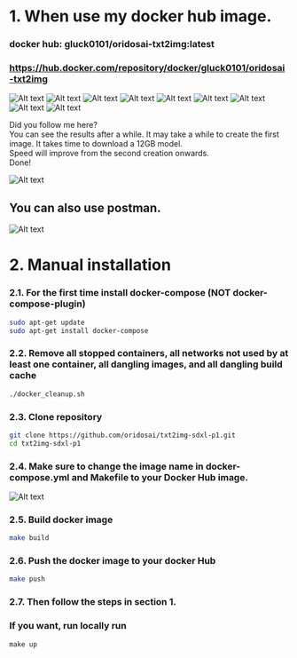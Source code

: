 # 1. When use my docker hub image.

### docker hub: gluck0101/oridosai-txt2img:latest  
### https://hub.docker.com/repository/docker/gluck0101/oridosai-txt2img  

![Alt text](./image/1.png)
![Alt text](./image/2.png)
![Alt text](./image/3.png)
![Alt text](./image/4.png)
![Alt text](./image/5.png)
![Alt text](./image/6.png)
![Alt text](./image/7.png)
![Alt text](./image/8.png)
![Alt text](./image/9.png)

Did you follow me here?  
You can see the results after a while. It may take a while to create the first image. It takes time to download a 12GB model.  
Speed will improve from the second creation onwards.  
Done!  

![Alt text](./image/10.png)

## You can also use postman.
![Alt text](./image/12.png)

# 2. Manual installation
### 2.1. For the first time install docker-compose (NOT docker-compose-plugin)
```bash
sudo apt-get update
sudo apt-get install docker-compose
```

### 2.2. Remove all stopped containers, all networks not used by at least one container, all dangling images, and all dangling build cache 
```bash
./docker_cleanup.sh
```

### 2.3. Clone repository
```bash
git clone https://github.com/oridosai/txt2img-sdxl-p1.git
cd txt2img-sdxl-p1
```

### 2.4. Make sure to change the image name in docker-compose.yml and Makefile to your Docker Hub image.
![Alt text](./image/11.png)

### 2.5. Build docker image
```bash
make build
```

### 2.6. Push the docker image to your docker Hub
```bash
make push
```

### 2.7. Then follow the steps in section 1.

### If you want, run locally run
``make up``
